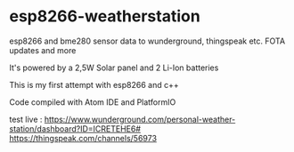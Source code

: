 # esp8266-weatherstation
esp8266 and bme280 sensor data to wunderground, thingspeak etc. FOTA updates and more

It's powered by a 2,5W Solar panel and 2 Li-Ion batteries

This is my first attempt with esp8266 and c++

Code compiled with Atom IDE and PlatformIO

test live :
https://www.wunderground.com/personal-weather-station/dashboard?ID=ICRETEHE6#
https://thingspeak.com/channels/56973
